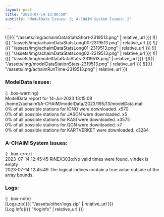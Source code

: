 ```yaml
---
layout: post
title: "2023-07-14 13:00:00"
subtitle: "ModelData Issues: 5; A-CHAIM System Issues: 2"

---
```


![]({{ "/assets/img/achaimDataStatsShort-2319513.png" | relative_url }})
![]({{ "/assets/img/achaimDataStatsLong00-2319513.png" | relative_url }})
![]({{ "/assets/img/achaimDataStatsLong01-2319513.png" | relative_url }})
![]({{ "/assets/img/achaimDataStatsLong02-2319513.png" | relative_url }})
![]({{ "/assets/img/modelDataDataStats-2319513.png" | relative_url }})
![]({{ "/assets/img/modelDataStationStats-2319513.png" | relative_url }})
![]({{ "/assets/img/achaimRunTime-2319513.png" | relative_url }})


### ModelData Issues:  
  
{: .box-warning}  
 ModelData report for 14-Jul-2023 13:15:08   
 /home2/achaim1/A-CHAIM/modelData/2023/195/13/modelData.mat   
 0% of all possible stations for IONO were downloaded. x570   
 0% of all possible stations for JASON were downloaded. x5   
 0% of all possible stations for KASI were downloaded. x3575   
 0% of all possible stations for QGN were downloaded. x7   
 0% of all possible stations for KARTVERKET were downloaded. x3284   
  
### A-CHAIM System Issues:  
  
{: .box-error}  
2023-07-14 12:45:45 RINEX303o:No valid times were found, vIndex is empty  
2023-07-14 12:45:49 The logical indices contain a true value outside of the array bounds.  

### Logs:  
  
{: .box-note}  
[Logs.zip]({{ "/assets/other/logs.zip" | relative_url }})  
[Log Info]({{ "/logInfo" | relative_url }})  
